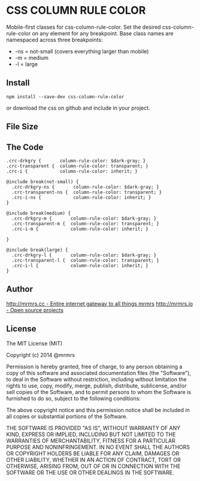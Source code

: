 # CSS COLUMN RULE COLOR

  Mobile-first classes for css-column-rule-color.
  Set the desired css-column-rule-color on any element for any breakpoint.
  Base class names are namespaced across three breakpoints:

*  -ns = not-small (covers everything larger than mobile)
*  -m  = medium
*  -l  = large

## Install
```
npm install --save-dev css-column-rule-color
```
or download the css on github and include in your project.

## File Size


## The Code
```
.crc-drkgry {       column-rule-color: $dark-gray; }
.crc-transparent {  column-rule-color: transparent; }
.crc-i {            column-rule-color: inherit; }

@include break(not-small) {
  .crc-drkgry-ns {       column-rule-color: $dark-gray; }
  .crc-transparent-ns {  column-rule-color: transparent; }
  .crc-i-ns {            column-rule-color: inherit; }
}

@include break(medium) {
  .crc-drkgry-m {       column-rule-color: $dark-gray; }
  .crc-transparent-m {  column-rule-color: transparent; }
  .crc-i-m {            column-rule-color: inherit; }

}

@include break(large) {
  .crc-drkgry-l {       column-rule-color: $dark-gray; }
  .crc-transparent-l {  column-rule-color: transparent; }
  .crc-i-l {            column-rule-color: inherit; }
}

```

## Author

[http://mrmrs.cc - Entire internet gateway to all things mrmrs](http://mrmrs.cc)
[http://mrmrs.io - Open source projects](http://mrmrs.io)

## License

The MIT License (MIT)

Copyright (c) 2014 @mrmrs

Permission is hereby granted, free of charge, to any person obtaining a copy
of this software and associated documentation files (the "Software"), to deal
in the Software without restriction, including without limitation the rights
to use, copy, modify, merge, publish, distribute, sublicense, and/or sell
copies of the Software, and to permit persons to whom the Software is
furnished to do so, subject to the following conditions:

The above copyright notice and this permission notice shall be included in
all copies or substantial portions of the Software.

THE SOFTWARE IS PROVIDED "AS IS", WITHOUT WARRANTY OF ANY KIND, EXPRESS OR
IMPLIED, INCLUDING BUT NOT LIMITED TO THE WARRANTIES OF MERCHANTABILITY,
FITNESS FOR A PARTICULAR PURPOSE AND NONINFRINGEMENT. IN NO EVENT SHALL THE
AUTHORS OR COPYRIGHT HOLDERS BE LIABLE FOR ANY CLAIM, DAMAGES OR OTHER
LIABILITY, WHETHER IN AN ACTION OF CONTRACT, TORT OR OTHERWISE, ARISING FROM,
OUT OF OR IN CONNECTION WITH THE SOFTWARE OR THE USE OR OTHER DEALINGS IN
THE SOFTWARE.

